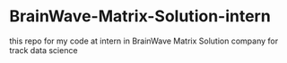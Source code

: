 # BrainWave-Matrix-Solution-intern
 this repo for my code at intern in BrainWave Matrix Solution company for track data science 
